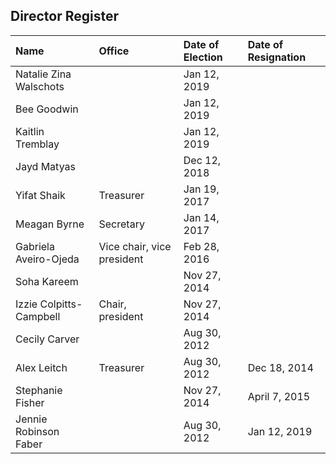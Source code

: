 ## Director Register

| Name | Office | Date of Election | Date of Resignation |
| :--- | :--- | :--- | :--- |
| Natalie Zina Walschots | | Jan 12, 2019 | |
| Bee Goodwin | | Jan 12, 2019 | |
| Kaitlin Tremblay | | Jan 12, 2019 | |
| Jayd Matyas | | Dec 12, 2018 | |
| Yifat Shaik | Treasurer | Jan 19, 2017 | |
| Meagan Byrne | Secretary | Jan 14, 2017 | |
| Gabriela Aveiro-Ojeda | Vice chair, vice president | Feb 28, 2016 | |
| Soha Kareem | | Nov 27, 2014 | |
| Izzie Colpitts-Campbell | Chair, president | Nov 27, 2014 | |
| Cecily Carver | | Aug 30, 2012 | |
| Alex Leitch | Treasurer | Aug 30, 2012 | Dec 18, 2014 |
| Stephanie Fisher | | Nov 27, 2014 | April 7, 2015 |
| Jennie Robinson Faber | | Aug 30, 2012 | Jan 12, 2019 |

